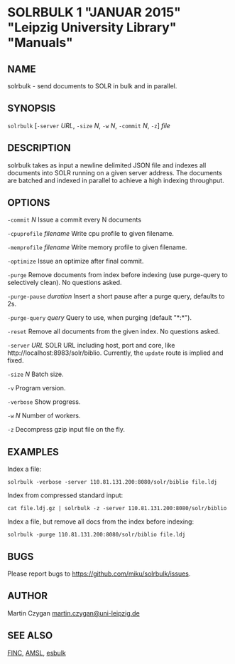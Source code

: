 SOLRBULK 1 "JANUAR 2015" "Leipzig University Library" "Manuals"
=================================================================

NAME
----

solrbulk - send documents to SOLR in bulk and in parallel.

SYNOPSIS
--------

`solrbulk` [`-server` *URL*, `-size` *N*, `-w` *N*, `-commit` *N*, `-z`] *file*

DESCRIPTION
-----------

solrbulk takes as input a newline delimited JSON file and indexes all documents
into SOLR running on a given server address. The documents are batched and
indexed in parallel to achieve a high indexing throughput.

OPTIONS
-------

`-commit` *N*
  Issue a commit every N documents

`-cpuprofile` *filename*
  Write cpu profile to given filename.

`-memprofile` *filename*
  Write memory profile to given filename.

`-optimize`
  Issue an optimize after final commit.

`-purge`
  Remove documents from index before indexing (use purge-query to selectively clean). No questions asked.

`-purge-pause` *duration*
  Insert a short pause after a purge query, defaults to 2s.

`-purge-query` *query*
  Query to use, when purging (default "\*:\*").

`-reset`
  Remove all documents from the given index. No questions asked.

`-server` *URL*
  SOLR URL including host, port and core, like http://localhost:8983/solr/biblio. Currently, the `update` route is implied and fixed.

`-size` *N*
  Batch size.

`-v`
  Program version.

`-verbose`
  Show progress.

`-w` *N*
  Number of workers.

`-z`
  Decompress gzip input file on the fly.

EXAMPLES
--------

Index a file:

  `solrbulk -verbose -server 110.81.131.200:8080/solr/biblio file.ldj`

Index from compressed standard input:

  `cat file.ldj.gz | solrbulk -z -server 110.81.131.200:8080/solr/biblio`

Index a file, but remove all docs from the index before indexing:

  `solrbulk -purge 110.81.131.200:8080/solr/biblio file.ldj`

BUGS
----

Please report bugs to https://github.com/miku/solrbulk/issues.

AUTHOR
------

Martin Czygan <martin.czygan@uni-leipzig.de>

SEE ALSO
--------

[FINC](https://finc.info), [AMSL](http://amsl.technology/), [esbulk](https://github.com/miku/esbulk)

